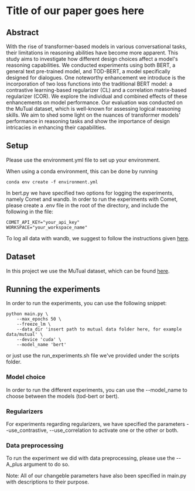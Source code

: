 # Title of our paper goes here

## Abstract 
With the rise of transformer-based models in various conversational tasks, their limitations in reasoning abilities have become more apparent. This study aims to investigate how different design choices affect a model's reasoning capabilities. We conducted experiments using both BERT, a general text pre-trained model, and TOD-BERT, a model specifically designed for dialogues. One noteworthy enhancement we introduce is the incorporation of two loss functions into the traditional BERT model: a contrastive learning-based regularizer (CL) and a correlation matrix-based regularizer (COR). We explore the individual and combined effects of these enhancements on model performance. Our evaluation was conducted on the MuTual dataset, which is well-known for assessing logical reasoning skills. We aim to shed some light on the nuances of transformer models' performance in reasoning tasks and show the importance of design intricacies in enhancing their capabilities.


## Setup
Please use the environment.yml file to set up your environment.

When using a conda environment, this can be done by running
```
conda env create -f environment.yml
```

In bert.py we have specified two options for logging the experiments, namely Comet and wandb. In order to run the experiments with Comet, please create a .env file in the root of the directory, and include the following in the file:
```
COMET_API_KEY="your_api_key"
WORKSPACE="your_workspace_name"
```
To log all data with wandb, we suggest to follow the instructions given [here](https://docs.wandb.ai/quickstart).

## Dataset
In this project we use the MuTual dataset, which can be found [here](https://github.com/Nealcly/MuTual/tree/master).

## Running the experiments
In order to run the experiments, you can use the following snippet:

```
python main.py \
    --max_epochs 50 \
    --freeze_lm \
    --data_dir 'insert path to mutual data folder here, for example data/mutual' \
    --device 'cuda' \
    --model_name 'bert'
```
or just use the run_experiments.sh file we've provided under the scripts folder.
### Model choice
In order to run the different experiments, you can use the --model_name to choose between the models (tod-bert or bert).
### Regularizers
For experiments regarding regularizers, we have specified the parameters
--use_contrastive, --use_correlation to activate one or the other or both.
 ### Data preprocessing
To run the experiment we did with data preprocessing, please use the 
--A_plus argument to do so.


Note: All of our changeble parameters have also been specified in main.py with descriptions to their purpose.